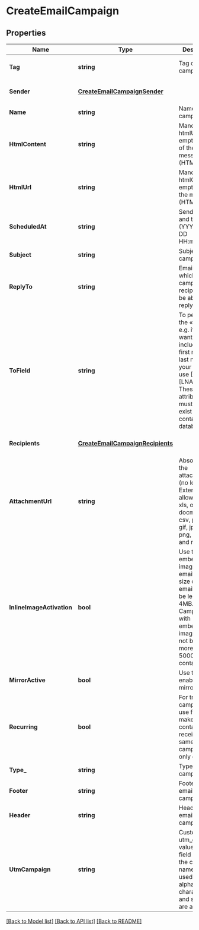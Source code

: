 # CreateEmailCampaign

## Properties
Name | Type | Description | Notes
------------ | ------------- | ------------- | -------------
**Tag** | **string** | Tag of the campaign | [optional] [default to null]
**Sender** | [**CreateEmailCampaignSender**](CreateEmailCampaignSender.md) |  | [optional] [default to null]
**Name** | **string** | Name of the campaign | [default to null]
**HtmlContent** | **string** | Mandatory if htmlUrl is empty. Body of the message (HTML) | [optional] [default to null]
**HtmlUrl** | **string** | Mandatory if htmlContent is empty. Url to the message (HTML) | [optional] [default to null]
**ScheduledAt** | **string** | Sending date and time (YYYY-MM-DD HH:mm:ss) | [optional] [default to null]
**Subject** | **string** | Subject of the campaign | [default to null]
**ReplyTo** | **string** | Email on which the campaign recipients will be able to reply to | [optional] [default to null]
**ToField** | **string** | To personalize the «To» Field, e.g. if you want to include the first name and last name of your recipient, use [FNAME] [LNAME]. These attributes must already exist in your contact database | [optional] [default to null]
**Recipients** | [**CreateEmailCampaignRecipients**](CreateEmailCampaignRecipients.md) |  | [optional] [default to null]
**AttachmentUrl** | **string** | Absolute url of the attachment (no local file). Extensions allowed xlsx, xls, ods, docx, docm, doc, csv, pdf, txt, gif, jpg, jpeg, png, tif, tiff and rtf | [optional] [default to null]
**InlineImageActivation** | **bool** | Use true to embedded the images in your email. Final size of the email should be less than 4MB. Campaigns with embedded images can not be sent to more than 5000 contacts | [optional] [default to null]
**MirrorActive** | **bool** | Use true to enable the mirror link | [optional] [default to null]
**Recurring** | **bool** | For trigger campagins use false to make sure a contact receives the same campaign only once | [optional] [default to null]
**Type_** | **string** | Type of the campaign | [default to null]
**Footer** | **string** | Footer of the email campaign | [optional] [default to null]
**Header** | **string** | Header of the email campaign | [optional] [default to null]
**UtmCampaign** | **string** | Customize the utm_campaign value. If this field is empty, the campaign name will be used. Only alphanumeric characters and spaces are allowed | [optional] [default to null]

[[Back to Model list]](../README.md#documentation-for-models) [[Back to API list]](../README.md#documentation-for-api-endpoints) [[Back to README]](../README.md)


